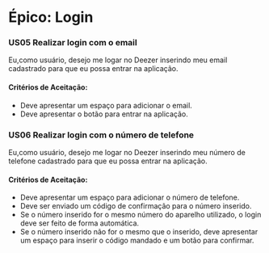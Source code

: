 # Épico: Login
<div class="line"></div>


### US05 Realizar login com o email

Eu,como usuário, desejo me logar no Deezer inserindo meu email cadastrado para que eu possa entrar na aplicação.

#### Critérios de Aceitação:
- Deve apresentar um espaço para adicionar o email.
- Deve apresentar o botão para entrar na aplicação.

### US06 Realizar login com o número de telefone

Eu,como usuário, desejo me logar no Deezer inserindo meu número de telefone cadastrado para que eu possa entrar na aplicação.

#### Critérios de Aceitação:
- Deve apresentar um espaço para adicionar o número de telefone.
- Deve ser enviado um código de confirmação para o número inserido.
- Se o número inserido for o mesmo número do aparelho utilizado, o login deve ser feito de forma automática.
- Se o número inserido não for o mesmo que o inserido, deve apresentar um espaço para inserir o código mandado e um botão para confirmar.

